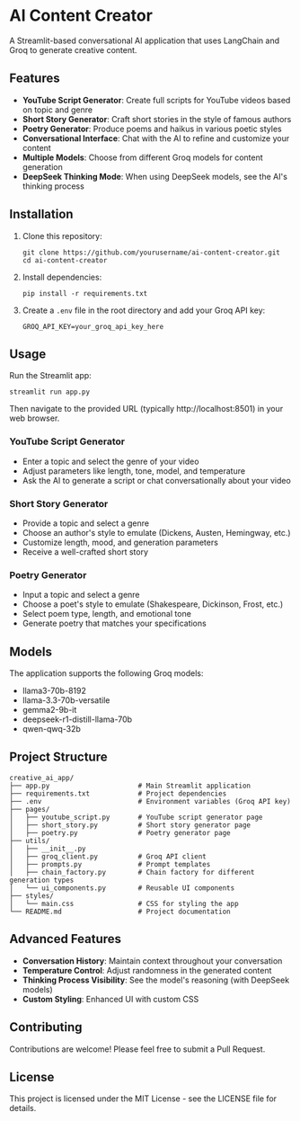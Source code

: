 # AI Content Creator

A Streamlit-based conversational AI application that uses LangChain and Groq to generate creative content.

## Features

- **YouTube Script Generator**: Create full scripts for YouTube videos based on topic and genre
- **Short Story Generator**: Craft short stories in the style of famous authors
- **Poetry Generator**: Produce poems and haikus in various poetic styles
- **Conversational Interface**: Chat with the AI to refine and customize your content
- **Multiple Models**: Choose from different Groq models for content generation
- **DeepSeek Thinking Mode**: When using DeepSeek models, see the AI's thinking process

## Installation

1. Clone this repository:
   ```
   git clone https://github.com/yourusername/ai-content-creator.git
   cd ai-content-creator
   ```

2. Install dependencies:
   ```
   pip install -r requirements.txt
   ```

3. Create a `.env` file in the root directory and add your Groq API key:
   ```
   GROQ_API_KEY=your_groq_api_key_here
   ```

## Usage

Run the Streamlit app:
```
streamlit run app.py
```

Then navigate to the provided URL (typically http://localhost:8501) in your web browser.

### YouTube Script Generator
- Enter a topic and select the genre of your video
- Adjust parameters like length, tone, model, and temperature
- Ask the AI to generate a script or chat conversationally about your video

### Short Story Generator
- Provide a topic and select a genre
- Choose an author's style to emulate (Dickens, Austen, Hemingway, etc.)
- Customize length, mood, and generation parameters
- Receive a well-crafted short story

### Poetry Generator
- Input a topic and select a genre
- Choose a poet's style to emulate (Shakespeare, Dickinson, Frost, etc.)
- Select poem type, length, and emotional tone
- Generate poetry that matches your specifications

## Models

The application supports the following Groq models:
- llama3-70b-8192
- llama-3.3-70b-versatile
- gemma2-9b-it
- deepseek-r1-distill-llama-70b
- qwen-qwq-32b

## Project Structure

```
creative_ai_app/
├── app.py                      # Main Streamlit application
├── requirements.txt            # Project dependencies
├── .env                        # Environment variables (Groq API key)
├── pages/
│   ├── youtube_script.py       # YouTube script generator page
│   ├── short_story.py          # Short story generator page
│   ├── poetry.py               # Poetry generator page
├── utils/
│   ├── __init__.py
│   ├── groq_client.py          # Groq API client
│   ├── prompts.py              # Prompt templates
│   ├── chain_factory.py        # Chain factory for different generation types
│   └── ui_components.py        # Reusable UI components
├── styles/
│   └── main.css                # CSS for styling the app
└── README.md                   # Project documentation
```

## Advanced Features

- **Conversation History**: Maintain context throughout your conversation
- **Temperature Control**: Adjust randomness in the generated content
- **Thinking Process Visibility**: See the model's reasoning (with DeepSeek models)
- **Custom Styling**: Enhanced UI with custom CSS

## Contributing

Contributions are welcome! Please feel free to submit a Pull Request.

## License

This project is licensed under the MIT License - see the LICENSE file for details.
